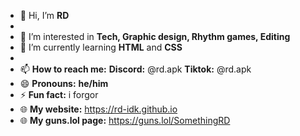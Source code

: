 - 👋 Hi, I’m **RD**
-
- 👀 I’m interested in **Tech, Graphic design, Rhythm games, Editing**
- 🌱 I’m currently learning **HTML** and **CSS**
-
- 📫 **How to reach me:** **Discord:** @rd.apk **Tiktok:** @rd.apk
- 😄 **Pronouns:** **he/him**
- ⚡ **Fun fact:** i forgor
- 🌐 **My website:** https://rd-idk.github.io
- 🌐 **My guns.lol page:** https://guns.lol/SomethingRD


